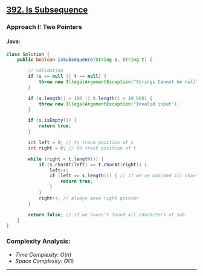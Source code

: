## [392. Is Subsequence](https://leetcode.com/problems/is-subsequence/?envType=study-plan-v2&envId=leetcode-75)

### Approach I: Two Pointers

#### Java:
```java
class Solution {
    public boolean isSubsequence(String s, String t) {

        // validation
        if (s == null || t == null) {
            throw new IllegalArgumentException("Strings Cannot be null");
        }

        if (s.length() > 100 || t.length() > 10_000) {
            throw new IllegalArgumentException("Invalid input");
        }

        if (s.isEmpty()) {
            return true;
        }

        int left = 0; // to track position of s  
        int right = 0; // to track position of t

        while (right < t.length()) {
            if (s.charAt(left) == t.charAt(right)) {
                left++;
                if (left == s.length()) { // if we've matched all chars in sub
                    return true;
                }
            }
            right++; // always move right pointer
        }

        return false; // if we haven't found all characters of sub  
    }
}
```

[//]: # (#### Go:)

[//]: # (```go)

[//]: # (func solution&#40;&#41; {)

[//]: # ()
[//]: # (})

[//]: # (```)

### Complexity Analysis:

- *Time Complexity:* $O(n)$
- *Space Complexity:* $O(1)$


---

